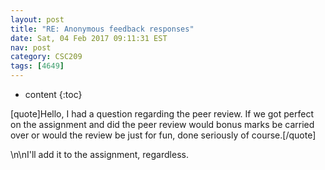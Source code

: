 ```yaml
---
layout: post
title: "RE: Anonymous feedback responses"
date: Sat, 04 Feb 2017 09:11:31 EST
nav: post
category: CSC209
tags: [4649]
---
```


* content
{:toc}

[quote]Hello, I had a question regarding the peer review. If we got perfect on the assignment and did the peer review would bonus marks be carried over or would the review be just for fun, done seriously of course.[/quote]
<!-- more -->
<p>\n\nI'll add it to the assignment, regardless.</p>
